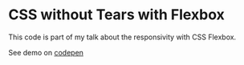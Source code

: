 # CSS without Tears with Flexbox

This code is part of my talk about the responsivity with CSS Flexbox.


See demo on [codepen](https://codepen.io/cicerohen/pen/WNeLVwL?editors=0010)
